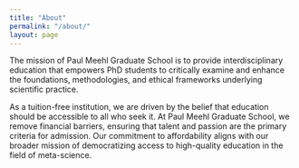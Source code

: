 ```yaml
---
title: "About"
permalink: "/about/"
layout: page
---
```


The mission of Paul Meehl Graduate School is to provide interdisciplinary education that empowers PhD students to critically examine and enhance the foundations, methodologies, and ethical frameworks underlying scientific practice.

As a tuition-free institution, we are driven by the belief that education should be accessible to all who seek it. At Paul Meehl Graduate School, we remove financial barriers, ensuring that talent and passion are the primary criteria for admission. Our commitment to affordability aligns with our broader mission of democratizing access to high-quality education in the field of meta-science.
